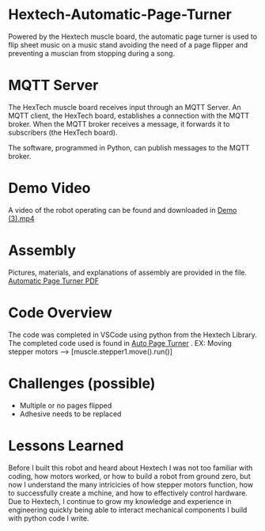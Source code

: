 # Hextech-Automatic-Page-Turner
Powered by the Hextech muscle board, the automatic page turner is used to flip sheet music on a music stand avoiding the need of a page flipper and preventing a muscian from stopping during a song. 

# MQTT Server
The HexTech muscle board receives input through an MQTT Server. An MQTT client, the HexTech board, establishes a connection with the MQTT broker. When the MQTT broker receives a message, it forwards it to subscribers (the HexTech board).

The software, programmed in Python, can publish messages to the MQTT broker.

# Demo Video
A video of the robot operating can be found and downloaded in [Demo (3).mp4](DEMO%20(3).mp4)

# Assembly 
Pictures, materials, and explanations of  assembly are provided in the file. 
[Automatic Page Turner PDF](./Automatic%20Page%20Turner.pdf) 

# Code Overview
The code was completed in VSCode using python from the Hextech Library. The completed code used is found in [Auto Page Turner](Hextech-Automatic-Page-Turner/CODE/auto%20page%20turner) . 
EX: Moving stepper motors --> [muscle.stepper1.move().run()]



# Challenges (possible)
- Multiple or no pages flipped
- Adhesive needs to be replaced

# Lessons Learned
Before I built this robot and heard about Hextech I was not too familiar with coding, how motors worked, or how to build a robot from ground zero, but now I understand the many intricicies of how stepper motors function, how to successfully create a mchine, and how to effectively control hardware. Due to Hextech, I continue to grow my knowledge and experience in engineering quickly being able to interact mechanical components I build with python code I write. 
